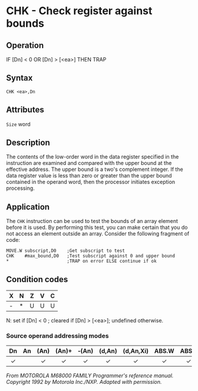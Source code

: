 # CHK  - Check register against bounds

## Operation
IF [Dn] < 0 OR [Dn] > [\<ea\>] THEN TRAP

## Syntax
```assembly
CHK <ea>,Dn
```
## Attributes
`Size` word

## Description
The contents of the low-order word in the data register specified in the instruction are examined and compared with the upper bound at the effective address. The upper bound is a two's complement integer. If the data register value is less than zero or greater than the upper bound contained in the operand word, then the processor initiates exception processing.

## Application
The `CHK` instruction can be used to test the bounds of an array element before it is used. By performing this test, you can make certain that you do not access an element outside an array. Consider the following fragment of code:

```assembly
MOVE.W subscript,D0    ;Get subscript to test
CHK    #max_bound,D0   ;Test subscript against 0 and upper bound
*                      ;TRAP on error ELSE continue if ok
```

## Condition codes
|X|N|Z|V|C|
|--|--|--|--|--|
|-|*|U|U|U|

N: set if [Dn] < 0 ; cleared if [Dn] > [\<ea\>]; undefined otherwise.

### Source operand addressing modes
|Dn|An|(An)|(An)+|&#x2011;(An)|(d,An)|(d,An,Xi)|ABS.W|ABS.L|(d,PC)|(d,PC,Xn)|imm|
|:-:|:-:|:-:|:-:|:-:|:-:|:-:|:-:|:-:|:-:|:-:|:-:|
|✓||✓|✓|✓|✓|✓|✓|✓||||

*From MOTOROLA M68000 FAMILY Programmer's reference manual. Copyright 1992 by Motorola Inc./NXP. Adapted with permission.*